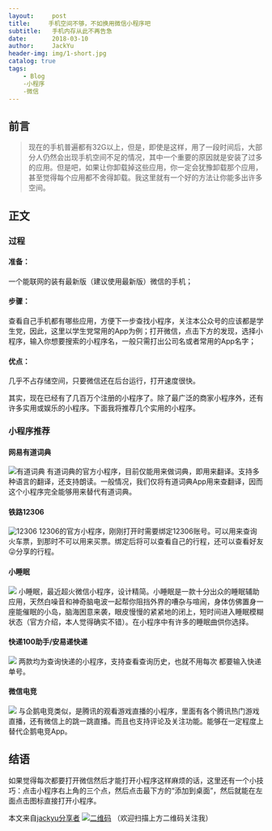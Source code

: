```yaml
---
layout:     post
title:     手机空间不够，不如换用微信小程序吧
subtitle:   手机内存从此不再告急
date:       2018-03-10
author:     JackYu
header-img: img/1-short.jpg
catalog: true
tags:
    - Blog
    -小程序
    -微信
---
```



## 前言

>现在的手机普遍都有32G以上，但是，即使是这样，用了一段时间后，大部分人仍然会出现手机空间不足的情况，其中一个重要的原因就是安装了过多的应用。但是吧，如果让你卸载掉这些应用，你一定会犹豫卸载那个应用，甚至觉得每个应用都不舍得卸载。我这里就有一个好的方法让你能多出许多空间。

## 正文

### 过程
#### 准备：
一个能联网的装有最新版（建议使用最新版）微信的手机；

#### 步骤：
查看自己手机都有哪些应用，方便下一步查找小程序，关注本公众号的应该都是学生党，因此，这里以学生党常用的App为例；打开微信，点击下方的发现，选择小程序，输入你想要搜索的小程序名，一般只需打出公司名或者常用的App名字；

#### 优点：
几乎不占存储空间，只要微信还在后台运行，打开速度很快。

其实，现在已经有了几百万个注册的小程序了。除了最广泛的商家小程序外，还有许多实用或娱乐的小程序。下面我将推荐几个实用的小程序。

### 小程序推荐

#### 网易有道词典
![有道词典](https://github.com/jackyu0915/jackyu0915.github.io/blob/master/img/1-wycd.png)
有道词典的官方小程序，目前仅能用来做词典，即用来翻译。支持多种语言的翻译，还支持朗读。一般情况，我们仅将有道词典App用来查翻译，因而这个小程序完全能够用来替代有道词典。

#### 铁路12306
![12306](https://github.com/jackyu0915/jackyu0915.github.io/blob/master/img/1-12306.png)
12306的官方小程序，刚刚打开时需要绑定12306账号。可以用来查询火车票，到那时不可以用来买票。绑定后将可以查看自己的行程，还可以查看好友😜分享的行程。

#### 小睡眠
![](https://github.com/jackyu0915/jackyu0915.github.io/blob/master/img/1-xsm.jpg)
小睡眠，最近超火微信小程序，设计精简。小睡眠是一款十分出众的睡眠辅助应用，天然白噪音和神奇脑电波一起帮你阻挡外界的嘈杂与喧闹，身体仿佛置身一座能催眠的小岛，脑海困意来袭，眼皮慢慢的紧紧地的闭上，短时间进入睡眠模糊状态（官方介绍，本人觉得确实不错）。在小程序中有许多的睡眠曲供你选择。

#### 快递100助手/安易递快递
![](https://github.com/jackyu0915/jackyu0915.github.io/blob/master/img/1-kd.png)
两款均为查询快递的小程序，支持查看查询历史，也就不用每次 都要输入快递单号。

#### 微信电竞
![](https://github.com/jackyu0915/jackyu0915.github.io/blob/master/img/1-xyx.png)
与企鹅电竞类似，是腾讯的观看游戏直播的小程序，里面有各个腾讯热门游戏直播，还有微信上的跳一跳直播。而且也支持评论及关注功能。能够在一定程度上替代企鹅电竞App。

## 结语
如果觉得每次都要打开微信然后才能打开小程序这样麻烦的话，这里还有一个小技巧：点击小程序右上角的三个点，然后点击最下方的“添加到桌面”，然后就能在左面点击图标直接打开小程序。

本文来自[jackyu分享者](https://mp.weixin.qq.com/s?src=11&timestamp=1520664618&ver=745&signature=aLK295AsPrnZXquIDKILFIxBnjxx1Z1YwBZPwYb6nSKooJbU97YukT3Y9TEeIvvTzchBlG5vOFT8f34hk1iYt3uVF5ooWwTuPfFS0kI5j3AAEz0t4juMxo-E8m4j*MoR&new=1)
[![二维码](https://github.com/jackyu0915/jackyu0915.github.io/blob/master/img/gzhewm.jpg)](https://mp.weixin.qq.com/profile?src=3&timestamp=1520664618&ver=1&signature=oLuLAKyUga0Y6JjUXpM0eG98YS6w-D4ETQgRWeINhURxE-YAS95SxgffgVRRjSmuJ4vy0caBkuF2Bkwzs9J1mg==)
（欢迎扫描上方二维码关注我）
